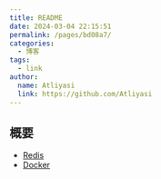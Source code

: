 ```yaml
---
title: README
date: 2024-03-04 22:15:51
permalink: /pages/bd08a7/
categories:
  - 博客
tags:
  - link
author: 
  name: Atliyasi
  link: https://github.com/Atliyasi
---
```


## 概要
- [Redis](/pages/a39425/)
- [Docker](/pages/45d0d1/)